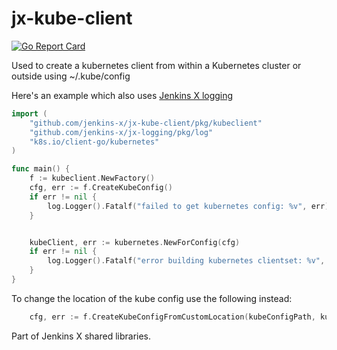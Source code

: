 # jx-kube-client

[![Go Report Card](https://goreportcard.com/badge/github.com/jenkins-x/jx-kube-client)](https://goreportcard.com/report/github.com/jenkins-x/jx-kube-client)

Used to create a kubernetes client from within a Kubernetes cluster or outside using ~/.kube/config

Here's an example which also uses [Jenkins X logging](https://github.com/jenkins-x/jx-logging)

```go
import (
    "github.com/jenkins-x/jx-kube-client/pkg/kubeclient"
    "github.com/jenkins-x/jx-logging/pkg/log"
    "k8s.io/client-go/kubernetes"
)

func main() {
    f := kubeclient.NewFactory()
    cfg, err := f.CreateKubeConfig()
    if err != nil {
        log.Logger().Fatalf("failed to get kubernetes config: %v", err)
    }


    kubeClient, err := kubernetes.NewForConfig(cfg)
    if err != nil {
        log.Logger().Fatalf("error building kubernetes clientset: %v", err)
    }
}
```
To change the location of the kube config use the following instead:

```go  
    cfg, err := f.CreateKubeConfigFromCustomLocation(kubeConfigPath, kubeConfigFile)
```

Part of Jenkins X shared libraries.